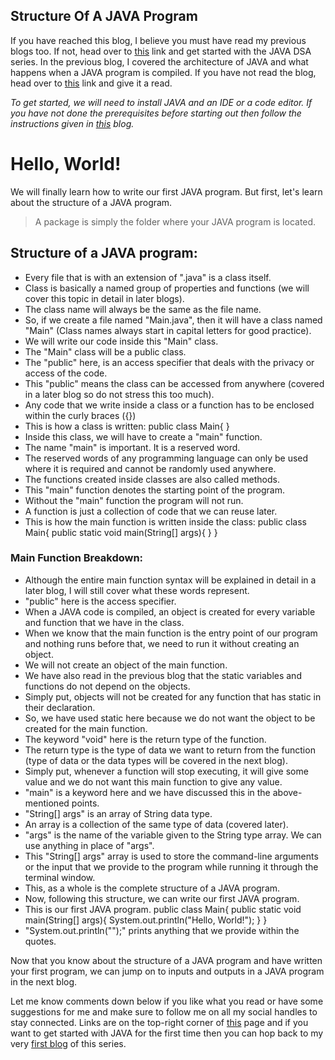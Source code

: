 ## Structure Of A JAVA Program

If you have reached this blog, I believe you must have read my previous blogs too. If not, head over to [this](https://clevercoderjoy.hashnode.dev/introduction-to-java-by-clevercoderjoy) link and get started with the JAVA DSA series. In the previous blog, I covered the architecture of JAVA and what happens when a JAVA program is compiled. If you have not read the blog, head over to [this](https://clevercoderjoy.hashnode.dev/java-architecture-by-clevercoderjoy) link and give it a read.

*To get started, we will need to install JAVA and an IDE or a code editor. If you have not done the prerequisites before starting out then follow the instructions given in [this](https://clevercoderjoy.hashnode.dev/introduction-to-java-by-clevercoderjoy) blog.*

# Hello, World!
We will finally learn how to write our first JAVA program. But first, let's learn about the structure of a JAVA program.

> A package is simply the folder where your JAVA program is located.

## Structure of a JAVA program:
- Every file that is with an extension of ".java" is a class itself.
- Class is basically a named group of properties and functions (we will cover this topic in detail in later blogs).
- The class name will always be the same as the file name.
- So, if we create a file named "Main.java", then it will have a class named "Main" (Class names always start in capital letters for good practice).
- We will write our code inside this "Main" class.
- The "Main" class will be a public class.
- The "public" here, is an access specifier that deals with the privacy or access of the code.
- This "public" means the class can be accessed from anywhere (covered in a later blog so do not stress this too much).
- Any code that we write inside a class or a function has to be enclosed within the curly braces ({})
- This is how a class is written:
        public class Main{
        }
- Inside this class, we will have to create a "main" function.
- The name "main" is important. It is a reserved word.
- The reserved words of any programming language can only be used where it is required and cannot be randomly used anywhere.
- The functions created inside classes are also called methods.
- This "main" function denotes the starting point of the program.
- Without the "main" function the program will not run.
- A function is just a collection of code that we can reuse later.
- This is how the main function is written inside the class:
        public class Main{
            public static void main(String[] args){
            }
        }
### Main Function Breakdown:
- Although the entire main function syntax will be explained in detail in a later blog, I will still cover what these words represent.
- "public" here is the access specifier.
- When a JAVA code is compiled, an object is created for every variable and function that we have in the class.
- When we know that the main function is the entry point of our program and nothing runs before that, we need to run it without creating an object.
- We will not create an object of the main function.
- We have also read in the previous blog that the static variables and functions do not depend on the objects.
- Simply put, objects will not be created for any function that has static in their declaration.
- So, we have used static here because we do not want the object to be created for the main function.
- The keyword "void" here is the return type of the function.
- The return type is the type of data we want to return from the function (type of data or the data types will be covered in the next blog).
- Simply put, whenever a function will stop executing, it will give some value and we do not want this main function to give any value.
- "main" is a keyword here and we have discussed this in the above-mentioned points.
- "String[] args" is an array of String data type.
- An array is a collection of the same type of data (covered later).
- "args" is the name of the variable given to the String type array. We can use anything in place of "args".
- This "String[] args" array is used to store the command-line arguments or the input that we provide to the program while running it through the terminal window.
- This, as a whole is the complete structure of a JAVA program.
- Now, following this structure, we can write our first JAVA program.
- This is our first JAVA program.
        public class Main{
            public static void main(String[] args){
                System.out.println("Hello, World!");
            }
        }
- "System.out.println("");" prints anything that we provide within the quotes.

Now that you know about the structure of a JAVA program and have written your first program, we can jump on to inputs and outputs in a JAVA program in the next blog.

Let me know comments down below if you like what you read or have some suggestions for me and make sure to follow me on all my social handles to stay connected. Links are on the top-right corner of [this](https://clevercoderjoy.hashnode.dev/) page and if you want to get started with JAVA for the first time then you can hop back to my very [first blog](https://clevercoderjoy.hashnode.dev/introduction-to-java-by-clevercoderjoy) of this series.
